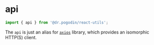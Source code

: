 # api
```js
import { api } from '@dr.pogodin/react-utils';
```
The `api` is just an alias for [`axios`](https://www.npmjs.com/package/axios)
library, which provides an isomorphic HTTP(S) client.
